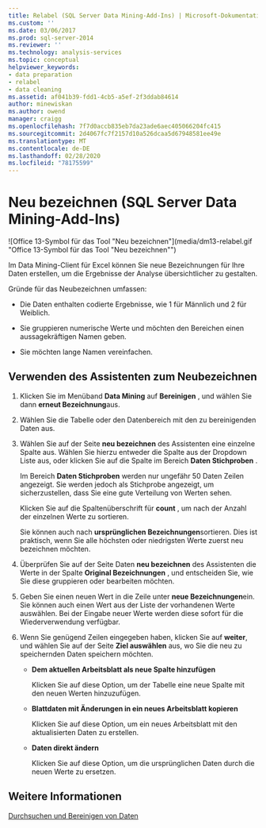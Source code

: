 ```yaml
---
title: Relabel (SQL Server Data Mining-Add-Ins) | Microsoft-Dokumentation
ms.custom: ''
ms.date: 03/06/2017
ms.prod: sql-server-2014
ms.reviewer: ''
ms.technology: analysis-services
ms.topic: conceptual
helpviewer_keywords:
- data preparation
- relabel
- data cleaning
ms.assetid: af041b39-fdd1-4cb5-a5ef-2f3ddab84614
author: minewiskan
ms.author: owend
manager: craigg
ms.openlocfilehash: 7f7d0accb835eb7da23ade6aec405066204fc415
ms.sourcegitcommit: 2d4067fc7f2157d10a526dcaa5d67948581ee49e
ms.translationtype: MT
ms.contentlocale: de-DE
ms.lasthandoff: 02/28/2020
ms.locfileid: "78175599"
---
```

# <a name="relabel-sql-server-data-mining-add-ins"></a>Neu bezeichnen (SQL Server Data Mining-Add-Ins)
  ![Office 13-Symbol für das Tool "Neu bezeichnen"](media/dm13-relabel.gif "Office 13-Symbol für das Tool "Neu bezeichnen"")

 Im Data Mining-Client für Excel können Sie neue Bezeichnungen für Ihre Daten erstellen, um die Ergebnisse der Analyse übersichtlicher zu gestalten.

 Gründe für das Neubezeichnen umfassen:

-   Die Daten enthalten codierte Ergebnisse, wie 1 für Männlich und 2 für Weiblich.

-   Sie gruppieren numerische Werte und möchten den Bereichen einen aussagekräftigen Namen geben.

-   Sie möchten lange Namen vereinfachen.

## <a name="using-the-relabel-wizard"></a>Verwenden des Assistenten zum Neubezeichnen

1.  Klicken Sie im Menüband **Data Mining** auf **Bereinigen** , und wählen Sie dann **erneut Bezeichnung**aus.

2.  Wählen Sie die Tabelle oder den Datenbereich mit den zu bereinigenden Daten aus.

3.  Wählen Sie auf der Seite **neu bezeichnen** des Assistenten eine einzelne Spalte aus. Wählen Sie hierzu entweder die Spalte aus der Dropdown Liste aus, oder klicken Sie auf die Spalte im Bereich **Daten Stichproben** .

     Im Bereich **Daten Stichproben** werden nur ungefähr 50 Daten Zeilen angezeigt. Sie werden jedoch als Stichprobe angezeigt, um sicherzustellen, dass Sie eine gute Verteilung von Werten sehen.

     Klicken Sie auf die Spaltenüberschrift für **count** , um nach der Anzahl der einzelnen Werte zu sortieren.

     Sie können auch nach **ursprünglichen Bezeichnungen**sortieren. Dies ist praktisch, wenn Sie alle höchsten oder niedrigsten Werte zuerst neu bezeichnen möchten.

4.  Überprüfen Sie auf der Seite Daten **neu bezeichnen** des Assistenten die Werte in der Spalte **Original Bezeichnungen** , und entscheiden Sie, wie Sie diese gruppieren oder bearbeiten möchten.

5.  Geben Sie einen neuen Wert in die Zeile unter **neue Bezeichnungen**ein. Sie können auch einen Wert aus der Liste der vorhandenen Werte auswählen. Bei der Eingabe neuer Werte werden diese sofort für die Wiederverwendung verfügbar.

6.  Wenn Sie genügend Zeilen eingegeben haben, klicken Sie auf **weiter**, und wählen Sie auf der Seite **Ziel auswählen** aus, wo Sie die neu zu speichernden Daten speichern möchten.

    -   **Dem aktuellen Arbeitsblatt als neue Spalte hinzufügen**

         Klicken Sie auf diese Option, um der Tabelle eine neue Spalte mit den neuen Werten hinzuzufügen.

    -   **Blattdaten mit Änderungen in ein neues Arbeitsblatt kopieren**

         Klicken Sie auf diese Option, um ein neues Arbeitsblatt mit den aktualisierten Daten zu erstellen.

    -   **Daten direkt ändern**

         Klicken Sie auf diese Option, um die ursprünglichen Daten durch die neuen Werte zu ersetzen.

## <a name="see-also"></a>Weitere Informationen
 [Durchsuchen und Bereinigen von Daten](exploring-and-cleaning-data.md)


